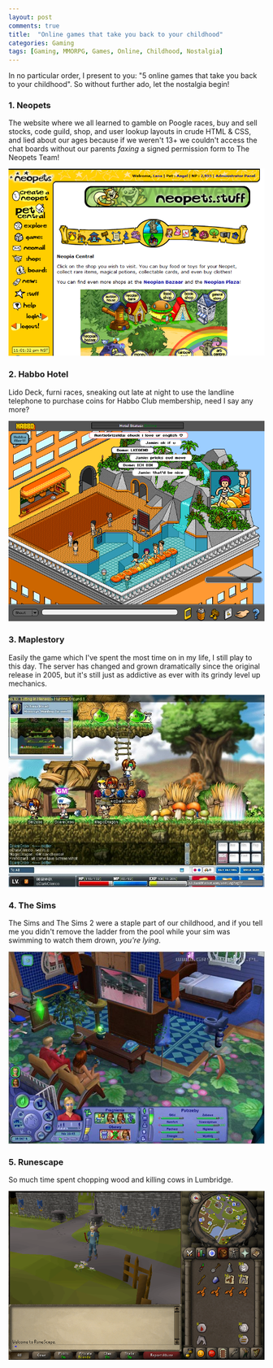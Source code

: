 ```yaml
---
layout: post
comments: true
title:  "Online games that take you back to your childhood"
categories: Gaming
tags: [Gaming, MMORPG, Games, Online, Childhood, Nostalgia]
---
```

In no particular order, I present to you: "5 online games that take you back to your childhood". So without further ado, let the nostalgia begin!

### 1. Neopets
The website where we all learned to gamble on Poogle races, buy and sell stocks, code guild, shop, and user lookup layouts in crude HTML & CSS, and lied about our ages because if we weren't 13+ we couldn't access the chat boards without our parents *faxing* a signed permission form to The Neopets Team!
<div class="box alt"><div class="row uniform">
<div class="12u$"><span class="image fit"><img src="/images/games/Neopets.png" alt="Old Neopet Screenshot" /></span></div>
</div></div>

### 2. Habbo Hotel
Lido Deck, furni races, sneaking out late at night to use the landline telephone to purchase coins for Habbo Club membership, need I say any more?
<div class="box alt"><div class="row uniform">
<div class="12u$"><span class="image fit"><img src="/images/games/Habbohotel.png" alt="Old Habbohotel screenshot" /></span></div>
</div></div>

### 3. Maplestory
Easily the game which I've spent the most time on in my life, I still play to this day. The server has changed and grown dramatically since the original release in 2005, but it's still just as addictive as ever with its grindy level up mechanics.
<div class="box alt"><div class="row uniform">
<div class="12u$"><span class="image fit"><img src="/images/games/Maplestory.jpg" alt="Old Maplestory Screenshot" /></span></div>
</div></div>

### 4. The Sims
The Sims and The Sims 2 were a staple part of our childhood, and if you tell me you didn't remove the ladder from the pool while your sim was swimming to watch them drown, *you're lying*.
<div class="box alt"><div class="row uniform">
<div class="12u$"><span class="image fit"><img src="/images/games/Sims.jpg" alt="Old Sims Screenshot" /></span></div>
</div></div>

### 5. Runescape
So much time spent chopping wood and killing cows in Lumbridge.
<div class="box alt"><div class="row uniform">
<div class="12u$"><span class="image fit"><img src="/images/games/Runescape.png" alt="Old Runescape Screenshot" /></span></div>
</div></div>
